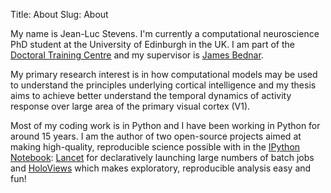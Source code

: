 Title: About
Slug: About

My name is Jean-Luc Stevens. I'm currently a computational
neuroscience PhD student at the University of Edinburgh in the UK. I
am part of the [Doctoral Training
Centre](http://www.anc.ed.ac.uk/dtc/) and my supervisor is [James
Bednar](http://homepages.inf.ed.ac.uk/jbednar/).

My primary research interest is in how computational models may be
used to understand the principles underlying cortical intelligence and
my thesis aims to achieve better understand the temporal dynamics of
activity response over large area of the primary visual cortex (V1).

Most of my coding work is in Python and I have been working in Python
for around 15 years. I am the author of two open-source projects aimed
at making high-quality, reproducible science possible with in the
[IPython Notebook](http://ipython.org/notebook.html):
[Lancet](http://ioam.github.io/lancet/) for declaratively launching
large numbers of batch jobs and
[HoloViews](http://ioam.github.io/holoviews/) which makes exploratory,
reproducible analysis easy and fun!

